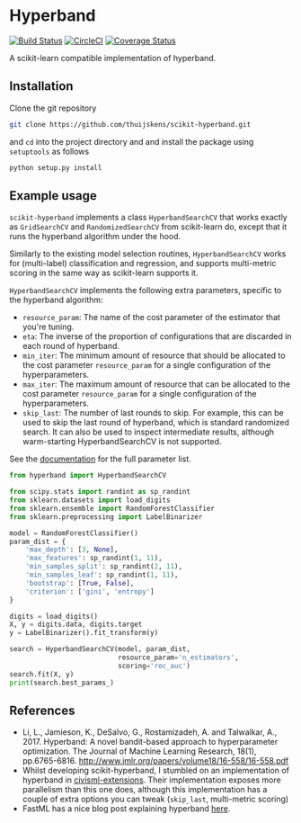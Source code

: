 # Hyperband

[![Build Status](https://travis-ci.org/thuijskens/scikit-hyperband.svg?branch=master)](https://travis-ci.org/thuijskens/scikit-hyperband)
[![CircleCI](https://circleci.com/gh/thuijskens/scikit-hyperband/tree/master.svg?style=svg)](https://circleci.com/gh/thuijskens/scikit-hyperband/tree/master)
[![Coverage Status](https://coveralls.io/repos/github/thuijskens/scikit-hyperband/badge.svg?branch=master)](https://coveralls.io/github/thuijskens/scikit-hyperband?branch=master)

A scikit-learn compatible implementation of hyperband.

## Installation

Clone the git repository 

```bash
git clone https://github.com/thuijskens/scikit-hyperband.git
```

and `cd` into the project directory and and install the package using `setuptools` as follows

```bash
python setup.py install
```

## Example usage

`scikit-hyperband` implements a class `HyperbandSearchCV` that works exactly as `GridSearchCV` and `RandomizedSearchCV` from scikit-learn do, except that it runs the hyperband algorithm under the hood. 

Similarly to the existing model selection routines, `HyperbandSearchCV` works for (multi-label) classification and regression, and supports multi-metric scoring in the same way as scikit-learn supports it. 

`HyperbandSearchCV` implements the following extra parameters, specific to the hyperband algorithm:

- `resource_param`: The name of the cost parameter of the estimator that you're tuning.
- `eta`: The inverse of the proportion of configurations that are discarded in each round of hyperband.
- `min_iter`: The minimum amount of resource that should be allocated to the cost parameter ``resource_param`` for a single configuration of the hyperparameters.
- `max_iter`: The maximum amount of resource that can be allocated to the cost parameter ``resource_param`` for a single configuration of the hyperparameters.
- `skip_last`: The number of last rounds to skip. For example, this can be used to skip the last round of hyperband, which is standard randomized search. It can also be used to inspect intermediate results, although warm-starting HyperbandSearchCV is not supported.

See the [documentation](https://thuijskens.github.io/scikit-hyperband/docs/) for the full parameter list.

```python
from hyperband import HyperbandSearchCV

from scipy.stats import randint as sp_randint
from sklearn.datasets import load_digits
from sklearn.ensemble import RandomForestClassifier
from sklearn.preprocessing import LabelBinarizer

model = RandomForestClassifier()
param_dist = {
    'max_depth': [3, None],
    'max_features': sp_randint(1, 11),
    'min_samples_split': sp_randint(2, 11),
    'min_samples_leaf': sp_randint(1, 11),
    'bootstrap': [True, False],
    'criterion': ['gini', 'entropy']
}

digits = load_digits()
X, y = digits.data, digits.target
y = LabelBinarizer().fit_transform(y)

search = HyperbandSearchCV(model, param_dist, 
                           resource_param='n_estimators',
                           scoring='roc_auc')
search.fit(X, y)
print(search.best_params_)
```

## References

* Li, L., Jamieson, K., DeSalvo, G., Rostamizadeh, A. and Talwalkar, A., 2017. Hyperband: A novel bandit-based approach to hyperparameter optimization. The Journal of Machine Learning Research, 18(1), pp.6765-6816. http://www.jmlr.org/papers/volume18/16-558/16-558.pdf
* Whilst developing scikit-hyperband, I stumbled on an implementation of hyperband in [civisml-extensions](https://github.com/civisanalytics/civisml-extensions). Their implementation exposes more parallelism than this one does, although this implementation has a couple of extra options you can tweak (`skip_last`, multi-metric scoring)
* FastML has a nice blog post explaining hyperband [here](http://fastml.com/tuning-hyperparams-fast-with-hyperband/). 
